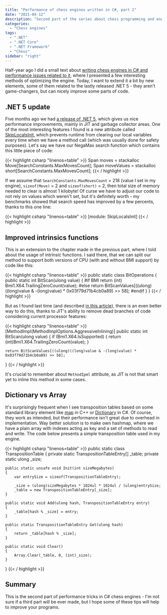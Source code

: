 ```yaml
---
title: "Performance of chess engines written in C#, part 2"
date: "2021-04-12"
description: "Second part of the series about chess programming and engines written using C# and .NET Core platform."
categories:
  - "Chess engines"
tags:
  - ".NET"
  - ".NET Core"
  - ".NET Framework"
  - "Chess"
sidebar: "right"
---
```


Half-year ago I did a small text about [writing chess engines in C# and performance issues related to it](https://tearth.dev/posts/performance-of-chess-engines-written-in-csharp-part-1/), where I presented a few interesting methods of optimizing the engine. Today, I want to extend it a bit by new elements, some of them related to the lastly released .NET 5 - they aren't game-changers, but can nicely improve some parts of code.

<!--more-->

## .NET 5 update

Five months ago we had [a release of .NET 5](https://devblogs.microsoft.com/dotnet/announcing-net-5-0/), which gives us nice performance improvements, mainly in JIT and garbage collector areas. One of the most interesting features I found is a new attribute called [SkipLocalsInit](https://docs.microsoft.com/en-us/dotnet/api/system.runtime.compilerservices.skiplocalsinitattribute?view=net-5.0), which prevents runtime from clearing our local variables every time when we have a method call (which was usually done for safety purposes). Let's say we have our NegaMax search function which contains this little piece of code:

{{< highlight csharp "linenos=table" >}}
Span<Move> moves = stackalloc Move[SearchConstants.MaxMovesCount];
Span<short> moveValues = stackalloc short[SearchConstants.MaxMovesCount];
{{< / highlight >}}

If we assume that `SearchConstants.MaxMovesCount` = 218 (value I set in my engine), `sizeof(Move)` = 2 and `sizeof(short)` = 2, then total size of memory needed to clear is almost 1 kilobyte! Of curse we have to adjust our code to not rely on values which weren't set, but it's definitely worth - my benchmarks showed that search speed has improved by a few percents, thanks to this one line:

{{< highlight csharp "linenos=table" >}}
[module: SkipLocalsInit]
{{< / highlight >}}

## Improved intrinsics functions

This is an extension to the chapter made in the previous part, where I told about the usage of intrinsic functions. I said there, that we can split our method to support both versions of CPU (with and without BMI support) by code like this:

{{< highlight csharp "linenos=table" >}}
public static class BitOperations
{
    public static int BitScan(ulong value)
    {
#if BMI
        return (int) Bmi1.X64.TrailingZeroCount(value);
#else
        return BitScanValues[((ulong)((long)value & -(long)value) * 0x03f79d71b4cb0a89) >> 58];
#endif
    }
}
{{< / highlight >}}

But as I found last time (and described [in this article](https://tearth.dev/posts/inlining-of-intrinsic-functions-in-dot-net-5/)), there is an even better way to do this, thanks to JIT's ability to remove dead branches of code considering current processor features:

{{< highlight csharp "linenos=table" >}}
[MethodImpl(MethodImplOptions.AggressiveInlining)]
public static int BitScan(ulong value)
{
    if (Bmi1.X64.IsSupported)
    {
        return (int)Bmi1.X64.TrailingZeroCount(value);
    }

    return BitScanValues[((ulong)((long)value & -(long)value) * 0x03f79d71b4cb0a89) >> 58];
}
{{< / highlight >}}

It's crucial to remember about `MethodIpml` attribute, as JIT is not that smart yet to inline this method in some cases.

## Dictionary vs Array

It's surprisingly frequent when I see transposition tables based on some standard library element like [map](https://www.cplusplus.com/reference/map/map/) in C++ or [Dictionary](https://docs.microsoft.com/en-us/dotnet/api/system.collections.generic.dictionary-2?view=net-5.0) in C#. Of course, they work as intended, but their performance isn't great due to overhead in implementation. Way better solution is to make own hashmap, where we have a plain array with indexes acting as key and a set of methods to read and write. The code below presents a simple transposition table used in my engine.

{{< highlight csharp "linenos=table" >}}
public static class TranspositionTable
{
    private static TranspositionTableEntry[] _table;
    private static ulong _size;

    public static unsafe void Init(int sizeMegabytes)
    {
        var entrySize = sizeof(TranspositionTableEntry);

        _size = (ulong)sizeMegabytes * 1024ul * 1024ul / (ulong)entrySize;
        _table = new TranspositionTableEntry[_size];
    }

    public static void Add(ulong hash, TranspositionTableEntry entry)
    {
        _table[hash % _size] = entry;
    }

    public static TranspositionTableEntry Get(ulong hash)
    {
        return _table[hash % _size];
    }

    public static void Clear()
    {
        Array.Clear(_table, 0, (int)_size);
    }
}
{{< / highlight >}}

## Summary

This is the second part of performance tricks in C# chess engines - I'm not sure if a third part will be ever made, but I hope some of these tips will help to improve your programs. 